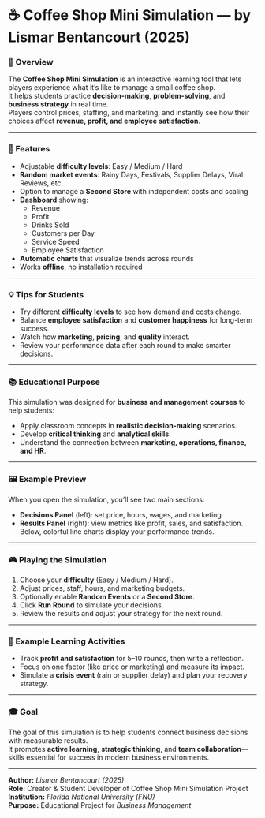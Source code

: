# ☕ Coffee Shop Mini Simulation — by **Lismar Bentancourt (2025)**  

### 🎯 Overview  
The **Coffee Shop Mini Simulation** is an interactive learning tool that lets players experience what it’s like to manage a small coffee shop.  
It helps students practice **decision-making**, **problem-solving**, and **business strategy** in real time.  
Players control prices, staffing, and marketing, and instantly see how their choices affect **revenue, profit, and employee satisfaction**.  

---

### 🧩 Features  
- Adjustable **difficulty levels**: Easy / Medium / Hard  
- **Random market events**: Rainy Days, Festivals, Supplier Delays, Viral Reviews, etc.  
- Option to manage a **Second Store** with independent costs and scaling  
- **Dashboard** showing:  
  - Revenue  
  - Profit  
  - Drinks Sold  
  - Customers per Day  
  - Service Speed  
  - Employee Satisfaction  
- **Automatic charts** that visualize trends across rounds  
- Works **offline**, no installation required  

---

### 💡 Tips for Students  
- Try different **difficulty levels** to see how demand and costs change.  
- Balance **employee satisfaction** and **customer happiness** for long-term success.  
- Watch how **marketing**, **pricing**, and **quality** interact.  
- Review your performance data after each round to make smarter decisions.  

---

### 📚 Educational Purpose  
This simulation was designed for **business and management courses** to help students:  
- Apply classroom concepts in **realistic decision-making** scenarios.  
- Develop **critical thinking** and **analytical skills**.  
- Understand the connection between **marketing, operations, finance, and HR**.  

---

### 🖼️ Example Preview  
When you open the simulation, you’ll see two main sections:  
- **Decisions Panel** (left): set price, hours, wages, and marketing.  
- **Results Panel** (right): view metrics like profit, sales, and satisfaction.  
Below, colorful line charts display your performance trends.  

---

### 🎮 Playing the Simulation  
1. Choose your **difficulty** (Easy / Medium / Hard).  
2. Adjust prices, staff, hours, and marketing budgets.  
3. Optionally enable **Random Events** or a **Second Store**.  
4. Click **Run Round** to simulate your decisions.  
5. Review the results and adjust your strategy for the next round.  

---

### 🧠 Example Learning Activities  
- Track **profit and satisfaction** for 5–10 rounds, then write a reflection.  
- Focus on one factor (like price or marketing) and measure its impact.  
- Simulate a **crisis event** (rain or supplier delay) and plan your recovery strategy.  

---

### 🎓 Goal  
The goal of this simulation is to help students connect business decisions with measurable results.  
It promotes **active learning**, **strategic thinking**, and **team collaboration**—skills essential for success in modern business environments.  

---

**Author:** *Lismar Bentancourt (2025)*  
**Role:** Creator & Student Developer of Coffee Shop Mini Simulation Project  
**Institution:** *Florida National University (FNU)*  
**Purpose:** Educational Project for *Business Management*
